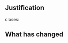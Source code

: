 ## Justification

<!--
    Either link the PR being addressed,
    or explain what problem you are trying to solve
-->

closes:

## What has changed
